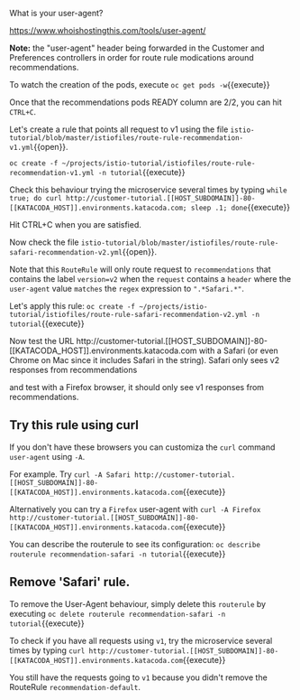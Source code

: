 What is your user-agent?

<https://www.whoishostingthis.com/tools/user-agent/>

**Note:** the "user-agent" header being forwarded in the Customer and Preferences controllers in order for route rule modications around recommendations.

To watch the creation of the pods, execute `oc get pods -w`{{execute}}

Once that the recommendations pods READY column are 2/2, you can hit `CTRL+C`. 

Let's create a rule that points all request to v1 using the file `istio-tutorial/blob/master/istiofiles/route-rule-recommendation-v1.yml`{{open}}.

`oc create -f ~/projects/istio-tutorial/istiofiles/route-rule-recommendation-v1.yml -n tutorial`{{execute}}

Check this behaviour trying the microservice several times by typing `while true; do curl http://customer-tutorial.[[HOST_SUBDOMAIN]]-80-[[KATACODA_HOST]].environments.katacoda.com; sleep .1; done`{{execute}}

Hit CTRL+C when you are satisfied.

Now check the file `istio-tutorial/blob/master/istiofiles/route-rule-safari-recommendation-v2.yml`{{open}}.

Note that this `RouteRule` will only route request to `recommendations` that contains the label `version=v2` when the `request` contains a `header` where the `user-agent` value `matches` the `regex` expression to `".*Safari.*"`.

Let's apply this rule: `oc create -f ~/projects/istio-tutorial/istiofiles/route-rule-safari-recommendation-v2.yml -n tutorial`{{execute}}

Now test the URL http://customer-tutorial.[[HOST_SUBDOMAIN]]-80-[[KATACODA_HOST]].environments.katacoda.com with a Safari (or even Chrome on Mac since it includes Safari in the string). Safari only sees v2 responses from recommendations

and test with a Firefox browser, it should only see v1 responses from recommendations.


## Try this rule using curl

If you don't have these browsers you can customiza the `curl` command `user-agent` using `-A`.

For example. Try `curl -A Safari http://customer-tutorial.[[HOST_SUBDOMAIN]]-80-[[KATACODA_HOST]].environments.katacoda.com`{{execute}}

Alternatively you can try a `Firefox` user-agent with `curl -A Firefox http://customer-tutorial.[[HOST_SUBDOMAIN]]-80-[[KATACODA_HOST]].environments.katacoda.com`{{execute}}

You can describe the routerule to see its configuration: `oc describe routerule recommendation-safari -n tutorial`{{execute}} 

## Remove 'Safari' rule.

To remove the User-Agent behaviour, simply delete this `routerule` by executing `oc delete routerule recommendation-safari -n tutorial`{{execute}}

To check if you have all requests using `v1`, try the microservice several times by typing `curl http://customer-tutorial.[[HOST_SUBDOMAIN]]-80-[[KATACODA_HOST]].environments.katacoda.com`{{execute}}

You still have the requests going to `v1` because you didn't remove the RouteRule `recommendation-default`.
